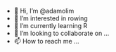 - 👋 Hi, I’m @adamolim
- 👀 I’m interested in rowing
- 🌱 I’m currently learning R
- 💞️ I’m looking to collaborate on ...
- 📫 How to reach me ...

<!---
adamolim/adamolim is a ✨ special ✨ repository because its `README.md` (this file) appears on your GitHub profile.
You can click the Preview link to take a look at your changes.
--->
